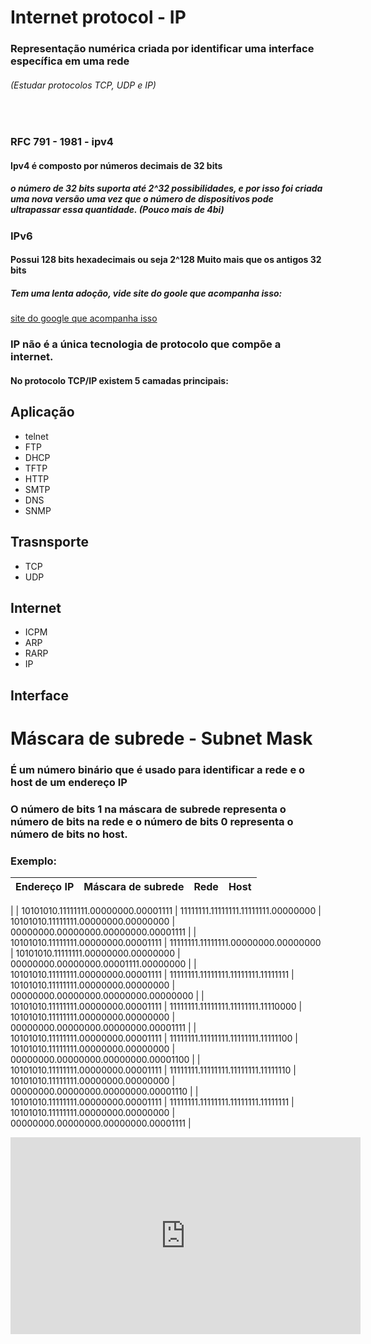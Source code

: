 # Internet protocol - IP

### Representação numérica criada por identificar uma interface específica em uma rede

###### (Estudar protocolos TCP, UDP e IP)

<br/>

### RFC 791 - 1981 - ipv4
#### Ipv4 é composto por números decimais de 32 bits
##### o número de 32 bits suporta até 2^32 possibilidades, e por isso foi criada uma nova versão uma vez que o número de dispositivos pode ultrapassar essa quantidade. (Pouco mais de 4bi)

### IPv6 
#### Possui 128 bits hexadecimais ou seja 2^128 Muito mais que os antigos 32 bits
##### Tem uma lenta adoção, vide site do goole que acompanha isso:
[site do google que acompanha isso](https://www.google.com/intl/pt-BR/ipv6/statistics.html)

### IP não é a única tecnologia de protocolo que compõe a internet.

#### No protocolo TCP/IP existem 5 camadas principais:
## Aplicação
- telnet
- FTP
- DHCP
- TFTP
- HTTP
- SMTP
- DNS
- SNMP

## Trasnsporte
- TCP
- UDP

## Internet 
- ICPM
- ARP
- RARP
- IP

## Interface


# Máscara de subrede - Subnet Mask

### É um número binário que é usado para identificar a rede e o host de um endereço IP
### O número de bits 1 na máscara de subrede representa o número de bits na rede e o número de bits 0 representa o número de bits no host.



### Exemplo:

| Endereço IP | Máscara de subrede | Rede | Host |
| ----------- | ------------------ | ---- | ---- |
|
| 10101010.11111111.00000000.00001111 | 11111111.11111111.11111111.00000000 | 10101010.11111111.00000000.00000000 | 00000000.00000000.00000000.00001111 |
| 10101010.11111111.00000000.00001111 | 11111111.11111111.00000000.00000000 | 10101010.11111111.00000000.00000000 | 00000000.00000000.00001111.00000000 |
| 10101010.11111111.00000000.00001111 | 11111111.11111111.11111111.11111111 | 10101010.11111111.00000000.00000000 | 00000000.00000000.00000000.00000000 |
| 10101010.11111111.00000000.00001111 | 11111111.11111111.11111111.11110000 | 10101010.11111111.00000000.00000000 | 00000000.00000000.00000000.00001111 |
| 10101010.11111111.00000000.00001111 | 11111111.11111111.11111111.11111100 | 10101010.11111111.00000000.00000000 | 00000000.00000000.00000000.00001100 |
| 10101010.11111111.00000000.00001111 | 11111111.11111111.11111111.11111110 | 10101010.11111111.00000000.00000000 | 00000000.00000000.00000000.00001110 |
| 10101010.11111111.00000000.00001111 | 11111111.11111111.11111111.11111111 | 10101010.11111111.00000000.00000000 | 00000000.00000000.00000000.00001111 |

<iframe width="560" height="315" src="https://www.youtube.com/embed/O8DmpmBMUSw" title="YouTube video player" frameborder="0" allow="accelerometer; autoplay; clipboard-write; encrypted-media; gyroscope; picture-in-picture" allowfullscreen></iframe>














